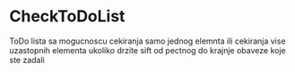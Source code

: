 # CheckToDoList
ToDo lista sa mogucnoscu cekiranja samo jednog elemnta ili cekiranja vise uzastopnih elementa ukoliko drzite sift od pectnog do krajnje obaveze koje ste zadali
